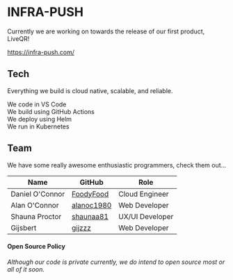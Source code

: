 # INFRA-PUSH

Currently we are working on towards the release of our first product, LiveQR!

https://infra-push.com/

## Tech

Everything we build is cloud native, scalable, and reliable.

We code in VS Code \
We build using GitHub Actions \
We deploy using Helm \
We run in Kubernetes

## Team

We have some really awesome enthusiastic programmers, check them out...

| Name            | GitHub                                          | Role              |
| --------------- | ----------------------------------------------- | ----------------- |
| Daniel O'Connor | [FoodyFood](https://github.com/FoodyFood)       | Cloud Engineer   |
| Alan O'Connor   | [alanoc1980](https://github.com/alanoc1980)     | Web Developer     |
| Shauna Proctor  | [shaunaa81](https://github.com/shaunaa81)       | UX/UI Developer   |
| Gijsbert        | [gijzzz](https://github.com/gijzzz)             | Web Developer     |

#### Open Source Policy

*Although our code is private currently, we do intend to open source most or all of it soon.*

